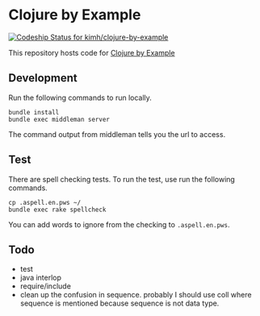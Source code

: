 # Clojure by Example

[ ![Codeship Status for kimh/clojure-by-example](https://app.codeship.com/projects/e22ef5b0-f40c-0132-2194-16cf317d1634/status?branch=master)](https://app.codeship.com/projects/85514)

This repository hosts code for [Clojure by Example](http://kimh.github.io/clojure-by-example/)

## Development

Run the following commands to run locally.

```
bundle install
bundle exec middleman server
```

The command output from middleman tells you the url to access.

## Test

There are spell checking tests. To run the test, use run the following commands.

```
cp .aspell.en.pws ~/
bundle exec rake spellcheck
```

You can add words to ignore from the checking to `.aspell.en.pws`.

## Todo

* test
* java interlop
* require/include
* clean up the confusion in sequence. probably I should use coll where sequence is mentioned because sequence is not data type.
